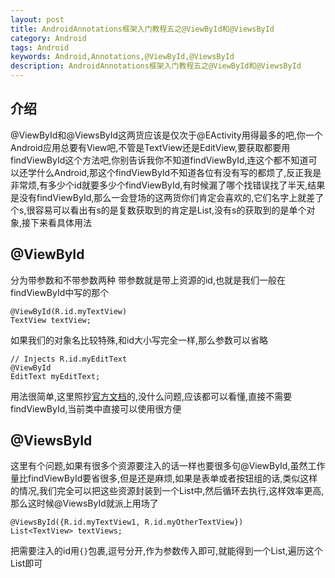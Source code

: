 ```yaml
---
layout: post
title: AndroidAnnotations框架入门教程五之@ViewById和@ViewsById
category: Android
tags: Android
keywords: Android,Annotations,@ViewById,@ViewsById
description: AndroidAnnotations框架入门教程五之@ViewById和@ViewsById
---
```


## 介绍
@ViewById和@ViewsById这两货应该是仅次于@EActivity用得最多的吧,你一个Android应用总要有View吧,不管是TextView还是EditView,要获取都要用findViewById这个方法吧,你别告诉我你不知道findViewById,连这个都不知道可以还学什么Android,那这个findViewById不知道各位有没有写的都烦了,反正我是非常烦,有多少个id就要多少个findViewById,有时候漏了哪个找错误找了半天,结果是没有findViewById,那么一会登场的这两货你们肯定会喜欢的,它们名字上就差了个s,很容易可以看出有s的是复数获取到的肯定是List,没有s的获取到的是单个对象,接下来看具体用法

## @ViewById
分为带参数和不带参数两种
带参数就是带上资源的id,也就是我们一般在findViewById中写的那个

    @ViewById(R.id.myTextView)
    TextView textView;

如果我们的对象名比较特殊,和id大小写完全一样,那么参数可以省略

    // Injects R.id.myEditText
    @ViewById
    EditText myEditText;

用法很简单,这里照抄[官方文档](https://github.com/excilys/androidannotations/wiki/Injecting-Views#viewbyid)的,没什么问题,应该都可以看懂,直接不需要findViewById,当前类中直接可以使用很方便

## @ViewsById
这里有个问题,如果有很多个资源要注入的话一样也要很多句@ViewById,虽然工作量比findViewById要省很多,但是还是麻烦,如果是表单或者按钮组的话,类似这样的情况,我们完全可以把这些资源封装到一个List中,然后循环去执行,这样效率更高,那么这时候@ViewsById就派上用场了

    @ViewsById({R.id.myTextView1, R.id.myOtherTextView})
    List<TextView> textViews;

把需要注入的id用`{}`包裹,逗号分开,作为参数传入即可,就能得到一个List,遍历这个List即可

